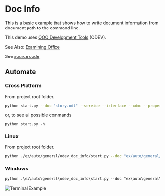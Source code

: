 # Doc Info

This is a basic example that shows how to write document information from document path to the command line.

This demo uses [OOO Development Tools](https://python-ooo-dev-tools.readthedocs.io/en/latest/) (ODEV).

See Also: [Examining Office](https://python-ooo-dev-tools.readthedocs.io/en/latest/odev/part1/chapter03.html)

See [source code](./start.py)

## Automate

### Cross Platform

From project root folder.

```sh
python start.py --doc "story.odt" --service --interface --xdoc --property
```

or, to see all possible commands

```shell
python start.py -h
```

### Linux

From project root folder.

```sh
python ./ex/auto/general/odev_doc_info/start.py --doc "ex/auto/general/odev_doc_info/story.odt" --service --interface --xdoc --property
```

### Windows

```ps
python .\ex\auto\general\odev_doc_info\start.py --doc "ex\auto\general\odev_doc_info\story.odt" --service --interface --xdoc --property
```

![Terminal Example](https://user-images.githubusercontent.com/4193389/179373247-0b9d34b2-9457-44c8-8823-e405272d3c80.gif)
